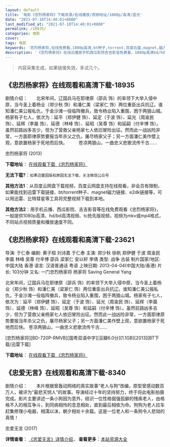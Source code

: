 ```yaml
---
layout: default
title: '电影《忠烈杨家将》下载资源/在线播放/视频地址/1080p/高清/蓝光'
date: "2021-07-10T14:40:01+0800"
last_modified_at: "2021-07-10T14:40:01+0800"
permalink: /18935/
categories: 电影
cover:
tags: 电影
keywords: '忠烈杨家将,在线免费看,1080p高清,bt种子,torrent,百度云盘,magnet,磁力链,迅雷下载资源'
description: '《忠烈杨家将》在线云播放手机西瓜影院吉吉影音免费看，1080p高清bd/hd未删减完整版和tc抢先枪版，mkv/mp4格式，附带bt/torrent种子、magnet/磁力链、百度云盘、网盘资源迅雷下载链接'
---
```


>内容采集生成，如果链接失效，多试几个。


## 《忠烈杨家将》在线观看和高清下载-18935

剧情介绍：　　北宋年间，辽国兵马在耶律原（邵兵 饰）的率领下大举入侵中原，当今圣上着杨业（郑少秋 饰）和潘仁美（梁家仁 饰）两位重臣出兵抗辽。谁知潘仁美公报私仇，于金沙滩一役临阵撤兵，致令杨业陷入重围，困于两狼山城。杨家有子七人，依次为：延平（郑伊健 饰）、延定（于波 饰）、延光（周渝民 饰）、延辉（李晨 饰）、延德（林峰 饰）、延昭（吴尊 饰）和延嗣（付辛博 饰）。虽然前路凶多吉少，但为了营救父亲杨家七人依旧冒险出征。然而此一战凶险非常，一方面耶律原势要报当年杀父之仇，屠尽杨家父子；另一方面潘仁美作壁上观，意欲置杨家于死地而后快。  　　苍凉两狼山，一曲忠义悲歌流传千古……


忠烈杨家将 (2013)

**下载地址**： [在线观看下载 《忠烈杨家将》](https://www.btbtdy.me/btdy/dy2635.html) 


**无法下载?**：`如果迅雷因版权原因无法下载，关注微信公众号 `

**其他方法1**：从百度云网盘下载视频，百度云网盘支持在线观看，非会员有限制，如果能找到迅雷下载链接、bt/torrent种子、magnet磁力链接、e2dk链接等，可以用迅雷、比特彗星等工具将完整视频下载到本地。

**其他方法2**：用手机云播、西瓜影院、吉吉影音等在线免费观看《忠烈杨家将》，一般提供1080p高清、hd/bd高清视频、tc抢先版视频，视频为mkv或mp4格式，不同站点视频质量和播放速度不同。


## 《忠烈杨家将》在线观看和高清下载-23621

导演: 于仁泰 编剧: 黄子桓 刘诗嘉 于仁泰 主演: 郑少秋 徐帆 郑伊健 于波 周渝民 李晨 林峰 吴尊 付辛博 邵兵 梁家仁 安以轩 李倩 类型: 战争 古装 制片国家/地区: 中国大陆 香港 语言: 汉语普通话 粤语 上映日期: 2013-04-04(中国大陆/香港) 片长: 103分钟 又名: 一门忠烈杨家将 杨家将 Saving General Yang

北宋年间，辽国兵马在耶律原（邵兵 饰）的率领下大举入侵中原，当今圣上着杨业（郑少秋 饰）和潘仁美（梁家仁 饰）两位重臣出兵抗辽。谁知潘仁美公报私仇，于金沙滩一役临阵撤兵，致令杨业陷入重围，困于两狼山城。杨家有子七人，依次为：延平（郑伊健 饰）、延定（于波 饰）、延光（周渝民 饰）、延辉（李晨 饰）、延德（林峰 饰）、延昭（吴尊 饰）和延嗣（付辛博 饰）。虽然前路凶多吉少，但为了营救父亲杨家七人依旧冒险出征。然而此一战凶险非常，一方面耶律原势要报当年杀父之仇，屠尽杨家父子；另一方面潘仁美作壁上观，意欲置杨家于死地而后快。 苍凉两狼山，一曲忠义悲歌流传千古……


[忠烈杨家将][BD-720P-RMVB][国粤双语中字][豆瓣6.0分][1.1GB][2013][BT下载/迅雷下载]

**下载地址**： [在线观看下载 《忠烈杨家将》](https://www.btdx8.com/torrent/saving_general_yang_2013.html) 


## 《忠爱无言》在线观看和高清下载-8340

剧情介绍：　　本片根据曾轰动网络的真实故事“老人与狗”改编，原型曾感动数百万人，被评为“最悲天悯人”的故事。导演经过十年的坚持努力，终于将此电影拍摄完成。影片主要讲述一条小狗因为意外，结识一位性格倔强孤僻的残疾老人，由格格不入的相互争斗，到同病相怜的息息相处，直到最后相依为命。狗狗为老人拉车赶集修理小电器，相濡以沫，朝夕相处十余载。这是一位老人和一条狗令人悲恸的真情！


忠爱无言 (2017)

**详情查看**： [《忠爱无言》详情介绍](/movie/8340/)， **查看更多**：[本站资源大全](/movie/t/all/)

